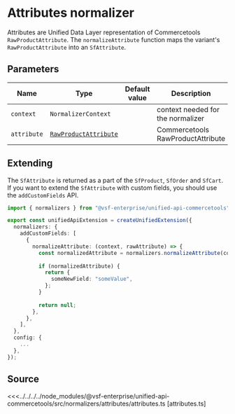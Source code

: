# Attributes normalizer

Attributes are Unified Data Layer representation of Commercetools `RawProductAttribute`. The `normalizeAttribute` function maps the variant's `RawProductAttribute` into an `SfAttribute`.

## Parameters

| Name        | Type                                                                                                                    | Default value | Description                       |
| ----------- | ----------------------------------------------------------------------------------------------------------------------- | ------------- | --------------------------------- |
| `context`  | `NormalizerContext`                                                                       |               | context needed for the normalizer |
| `attribute` | [`RawProductAttribute`](https://docs.alokai.com/integrations/commercetools/api/commercetools-types/RawProductAttribute) |               | Commercetools RawProductAttribute |

## Extending

The `SfAttribute` is returned as a part of the `SfProduct`, `SfOrder` and `SfCart`. If you want to extend the `SfAttribute` with custom fields, you should use the `addCustomFields` API.

```ts
import { normalizers } from "@vsf-enterprise/unified-api-commercetools";

export const unifiedApiExtension = createUnifiedExtension({
  normalizers: {
    addCustomFields: [
      {
        normalizeAttribute: (context, rawAttribute) => {
          const normalizedAttribute = normalizers.normalizeAttribute(context, rawAttribute);
          
          if (normalizedAttribute) {
            return {
              someNewField: "someValue",
            };
          }
          
          return null;
        },
      },
    ],
  },
  config: {
    ...
  },
});
```

## Source

<<<../../../../node_modules/@vsf-enterprise/unified-api-commercetools/src/normalizers/attributes/attributes.ts [attributes.ts]
